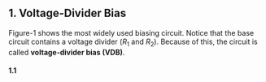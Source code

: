 ## 1. Voltage-Divider Bias
Figure-1 shows the most widely used biasing circuit. Notice that the base circuit contains a voltage divider ($R_{1}$ and $R_{2}$). Because of this, the circuit is called **voltage-divider bias (VDB)**.
#### 1.1 